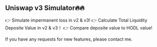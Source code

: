 ## Uniswap v3 Simulator🔥🔥

👉 Simulate impermanent loss in v2 & v3! 
👉 Calculate Total Liquidity Deposite Value in v2 & v3！
👉 Compare deposite value to HODL value!

If you have any requests for new features, please contact me.